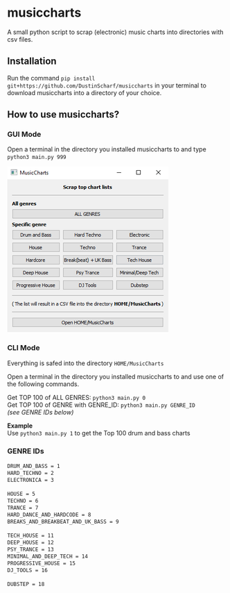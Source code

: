 # musiccharts
A small python script to scrap (electronic) music charts into directories with csv files.

## Installation
Run the command `pip install git+https://github.com/DustinScharf/musiccharts`
in your terminal to download musiccharts into a directory of your choice.

## How to use musiccharts?
### GUI Mode
Open a terminal in the directory you installed musiccharts to and type `python3 main.py 999`  

![This image shows the GUI of musiccharts](window.png "The GUI")

### CLI Mode
Everything is safed into the directory `HOME/MusicCharts`  

Open a terminal in the directory you installed musiccharts to and use one of the following commands.

Get TOP 100 of ALL GENRES: `python3 main.py 0`  
Get TOP 100 of GENRE with GENRE_ID: `python3 main.py GENRE_ID`  
_(see GENRE IDs below)_

**Example**  
Use `python3 main.py 1` to get the Top 100 drum and bass charts

### GENRE IDs
```
DRUM_AND_BASS = 1
HARD_TECHNO = 2
ELECTRONICA = 3

HOUSE = 5
TECHNO = 6
TRANCE = 7
HARD_DANCE_AND_HARDCODE = 8
BREAKS_AND_BREAKBEAT_AND_UK_BASS = 9

TECH_HOUSE = 11
DEEP_HOUSE = 12
PSY_TRANCE = 13
MINIMAL_AND_DEEP_TECH = 14
PROGRESSIVE_HOUSE = 15
DJ_TOOLS = 16

DUBSTEP = 18
```
